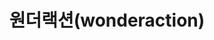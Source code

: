 ---
layout: post
title: 원더랙션(wonderaction)
category: company
period: 2015.04 ~ 2018.04 (3년)
work: 전시 하드웨어, 소프트웨어 개발 (Unity3d, Arduino)
tag:
---